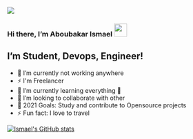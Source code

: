 ![](https://www.kamarupa.co.id/images/uploads/blogs/subs-banner.jpg)

### Hi there, I’m Aboubakar Ismael <img src="https://raw.githubusercontent.com/MartinHeinz/MartinHeinz/master/wave.gif" width="30px">
## I’m Student, Devops, Engineer!
- 🔭 I’m currently not working anywhere
- ⚡ I'm Freelancer
- 🌱 I’m currently learning everything 🤣
- 👯 I’m looking to collaborate with other
- 🥅 2021 Goals: Study and contribute to Opensource projects
- ⚡ Fun fact: I love to travel

[![Ismael's GitHub stats](https://github-readme-stats.vercel.app/api?username=aboubakarismael16&theme=react&show_icons=false)](https://github.com/aboubakarismael16)
